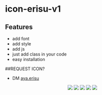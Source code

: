 # icon-erisu-v1
## Features
 - add font
 - add style
 - add js
 - just add class in your code
 - easy installation

##REQUEST ICON?
- DM <a href="https://www.instagram.com/aya.erisu/">aya.erisu</a>
 
<div align="center">
<img src="/docs/1.PNG"></img>
<img src="/docs/2.PNG"></img>
<img src="/docs/3.PNG"></img>
<img src="/docs/4.PNG"></img>
<img src="/docs/5.PNG"></img>
</div>
